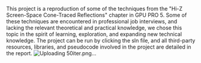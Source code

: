 This project is a reproduction of some of the techniques from the "Hi-Z Screen-Space Cone-Traced Reflections" chapter in GPU PRO 5. Some of these techniques are encountered in professional job interviews, and lacking the relevant theoretical and practical knowledge, we chose this topic in the spirit of learning, exploration, and expanding new technical knowledge. The project can be run by clicking the sln file, and all third-party resources, libraries, and pseudocode involved in the project are detailed in the report.
![Uploading 50iter.png…]()
